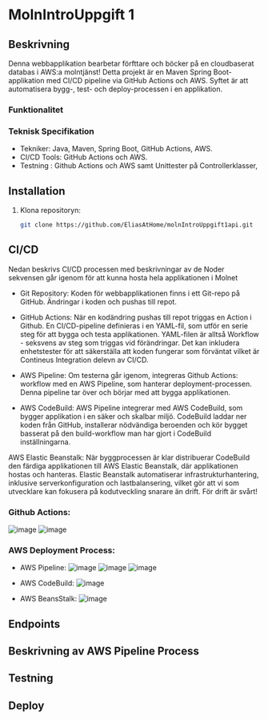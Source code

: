 # MolnIntroUppgift 1

## Beskrivning
Denna webbapplikation bearbetar förfttare och böcker på en cloudbaserat databas i AWS:a molntjänst!
Detta projekt är en Maven Spring Boot-applikation med CI/CD pipeline via GitHub Actions och AWS. Syftet är att automatisera bygg-, test- och deploy-processen i en applikation.

### Funktionalitet

### Teknisk Specifikation
- Tekniker: Java, Maven, Spring Boot, GitHub Actions, AWS.
- CI/CD Tools: GitHub Actions och AWS.
- Testning : Github Actions och AWS samt Unittester på Controllerklasser,
## Installation
1. Klona repositoryn:
   ```bash
   git clone https://github.com/EliasAtHome/molnIntroUppgift1api.git


## CI/CD
Nedan beskrivs CI/CD processen med beskrivningar av de Noder sekvensen går igenom för att kunna hosta hela applikationen i Molnet

- Git Repository: Koden för webbapplikationen finns i ett Git-repo på GitHub. Ändringar i koden och pushas  till repot.

- GitHub Actions: När en kodändring pushas till repot triggas en Action i Github. En CI/CD-pipeline definieras i en YAML-fil, som utför en serie steg för att bygga och testa applikationen. YAML-filen är alltså Workflow - seksvens av steg som triggas vid förändringar. Det kan inkludera enhetstester för att säkerställa att koden fungerar som förväntat vilket är Contineus Integration delevn av CI/CD.

- AWS Pipeline: Om testerna går igenom, integreras Github Actions: workflow med en AWS Pipeline, som hanterar deployment-processen. Denna pipeline tar över och börjar med att bygga applikationen.

- AWS CodeBuild: AWS Pipeline integrerar med AWS CodeBuild, som bygger applikation i en säker och skalbar miljö. CodeBuild laddar ner koden från GitHub, installerar nödvändiga beroenden och kör bygget basserat på den build-workflow man har gjort i CodeBuild inställningarna.

AWS Elastic Beanstalk: När byggprocessen är klar distribuerar CodeBuild den färdiga applikationen till AWS Elastic Beanstalk, där applikationen hostas och hanteras. Elastic Beanstalk automatiserar infrastrukturhantering, inklusive serverkonfiguration och lastbalansering, vilket gör att vi som utvecklare kan fokusera på kodutveckling snarare än drift. För drift är svårt!

### Github Actions:
![image](https://github.com/user-attachments/assets/aad0f5e4-14bf-4097-add0-9ee97939b457)
![image](https://github.com/user-attachments/assets/2cae62e6-93c2-41fe-ba49-ad2f79486fc3)

### AWS Deployment Process:
- AWS Pipeline:
![image](https://github.com/user-attachments/assets/353a5ca0-44a7-4f3f-aa71-c11e5d349d3c)
![image](https://github.com/user-attachments/assets/5ab29e02-d157-4b8e-b8d7-c08c48bd2d54)
![image](https://github.com/user-attachments/assets/acb117d4-f798-4650-83b1-6c0bfc0dc301)

- AWS CodeBuild:
![image](https://github.com/user-attachments/assets/db33f8ff-171b-41b5-8cb2-45d1f8e9b3cd)

- AWS BeansStalk:
![image](https://github.com/user-attachments/assets/c2ec9ae5-565e-472b-97fd-f57718a1d849)



## Endpoints


## Beskrivning av AWS Pipeline Process

## Testning


## Deploy
